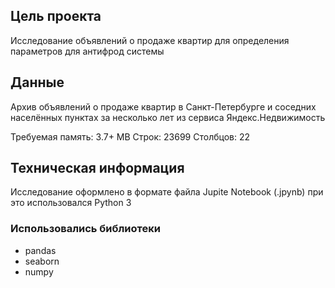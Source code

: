 ## Цель проекта

Исследование объявлений о продаже квартир для определения параметров для антифрод системы

## Данные

Архив объявлений о продаже квартир в Санкт-Петербурге и соседних населённых пунктах за несколько лет из сервиса Яндекс.Недвижимость

Требуемая память: 3.7+ MB
Строк: 23699 
Столбцов: 22

## Техническая информация

Исследование оформлено в формате файла Jupite Notebook (.jpynb)
при это использовался Python 3

### Использовались библиотеки
- pandas
- seaborn
- numpy
